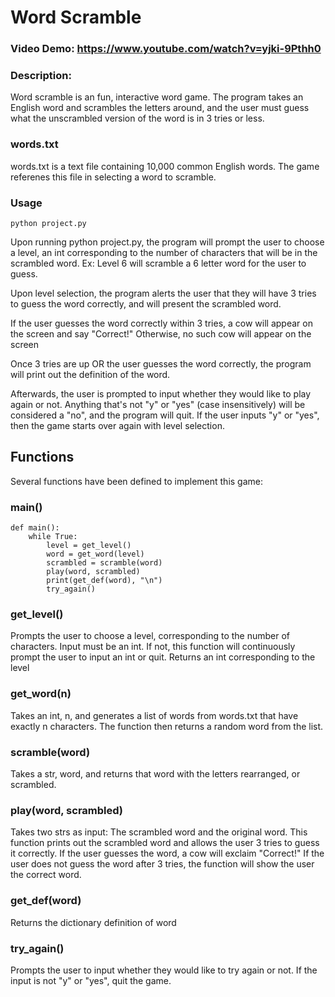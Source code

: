 # **Word Scramble**
### Video Demo:  <https://www.youtube.com/watch?v=yjki-9Pthh0>
### **Description:**

Word scramble is an fun, interactive word game. The program takes an English word and scrambles the letters around, and the user must guess what the unscrambled version of the word is in 3 tries or less.

### **words.txt**

words.txt is a text file containing 10,000 common English words. The game referenes this file in selecting a word to scramble.

### **Usage**

```
python project.py
```

Upon running python project.py, the program will prompt the user to choose a level, an int corresponding to the number of characters that will be in the scrambled word. Ex: Level 6 will scramble a 6 letter word for the user to guess.

Upon level selection, the program alerts the user that they will have 3 tries to guess the word correctly, and will present the scrambled word.

If the user guesses the word correctly within 3 tries, a cow will appear on the screen and say "Correct!" Otherwise, no such cow will appear on the screen

Once 3 tries are up OR the user guesses the word correctly, the program will print out the definition of the word.

Afterwards, the user is prompted to input whether they would like to play again or not. Anything that's not "y" or "yes" (case insensitively) will be considered a "no", and the program will quit. If the user inputs "y" or "yes", then the game starts over again with level selection.

## **Functions**

Several functions have been defined to implement this game:

### **main()**

```
def main():
    while True:
        level = get_level()
        word = get_word(level)
        scrambled = scramble(word)
        play(word, scrambled)
        print(get_def(word), "\n")
        try_again()
```

### **get_level()**

Prompts the user to choose a level, corresponding to the number of characters. Input must be an int. If not, this function will continuously prompt the user to input an int or quit.
Returns an int corresponding to the level

### **get_word(n)**

Takes an int, n, and generates a list of words from words.txt that have exactly n characters. The function then returns a random word from the list.

### **scramble(word)**

Takes a str, word, and returns that word with the letters rearranged, or scrambled.

### **play(word, scrambled)**

Takes two strs as input: The scrambled word and the original word. This function prints out the scrambled word and allows the user 3 tries to guess it correctly. If the user guesses the word, a cow will exclaim "Correct!" If the user does not guess the word after 3 tries, the function will show the user the correct word.

### **get_def(word)**

Returns the dictionary definition of word

### **try_again()**

Prompts the user to input whether they would like to try again or not. If the input is not "y" or "yes", quit the game.
